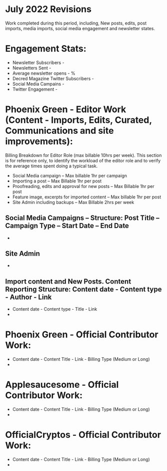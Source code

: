 # July 2022 Revisions
Work completed during this period, including, New posts, edits, post imports, media imports, social media engagement and newsletter states.

# Engagement Stats:
* Newsletter Subscribers - 
* Newsletters Sent - 
* Average newsletter opens - %
* Decred Magazine Twitter Subscribers -
* Social Media Campains - 
* Twitter Engagement - 


# Phoenix Green - Editor Work (Content - Imports, Edits, Curated, Communications and site improvements):

Billing Breakdown for Editor Role (max billable 10hrs per week).
This section is for reference only, to identify the workload of the editor role and to verify the average times spent doing a typical task.
* Social Media campaign – Max billable 1hr per campaign
* Importing a post – Max Billable 1hr per post
* Proofreading, edits and approval for new posts – Max Billable 1hr per post
* Feature image, excerpts for imported content – Max billable 1hr per post 
* Site Admin including backups – Max Billable 2hrs per week

## Social Media Campaigns – Structure: Post Title – Campaign Type – Start Date – End Date
* 

## Site Admin
* 

## Import content and New Posts. Content Reporting Structure: Content date - Content type - Author - Link
* Content date - Content type - Title - Link
* 

# Phoenix Green - Official Contributor Work:
* Content date - Content Title - Link - Billing Type (Medium or Long)
* 

# Applesaucesome - Official Contributor Work:
* Content date - Content Title - Link - Billing Type (Medium or Long)
* 

# OfficialCryptos - Official Contributor Work:
* Content date - Content Title - Link - Billing Type (Medium or Long)
* 
